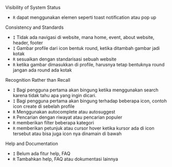 Visibility of System Status
- `R` dapat menggunakan elemen seperti toast notification atau pop up

Consistency and Standards
- `I` Tidak ada navigasi di website, mana home, event, about website, header, footer
- `I` Gambar profile dari icon bentuk round, ketika ditambah gambar jadi kotak
- `R` sesuaikan dengan standarisasi sebuah website
- `R` ketika gambar dimasukkan di profile, harusnya tetap bentuknya round jangan ada round ada kotak

Recognition Rather than Recall
- `I` Bagi pengguna pertama akan bingung ketika menggunakan search karena tidak tahu apa yang ingin dicari.
- `I` Bagi pengguna pertama akan bingung terhadap beberapa icon, contoh icon create di sebelah profile
- `R` Menggunakan autocomplete atau autosuggest
- `R` Pencarian dengan riwayat atau pencarian populer
- `R` memberikan filter beberapa kategori
- `R` memberikan petunjuk atau cursor hover ketika kursor ada di icon tersebut atau bisa juga icon nya dinamain di bawah

Help and Documentation
- `I` Belum ada fitur help, FAQ
- `R` Tambahkan help, FAQ atau dokumentasi lainnya
